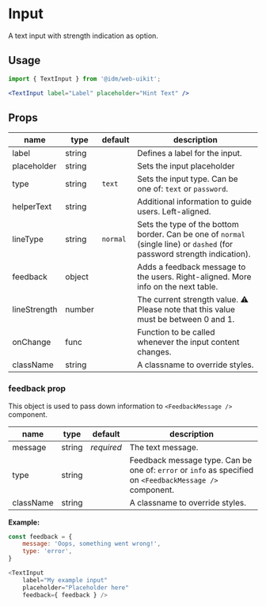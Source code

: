 # Input

A text input with strength indication as option.

## Usage

```jsx
import { TextInput } from '@idm/web-uikit';

<TextInput label="Label" placeholder="Hint Text" />
```

## Props

| name | type | default | description |
| ---- | ---- | ------- | ----------- |
| label | string | | Defines a label for the input. |
| placeholder | string | | Sets the input placeholder |
| type | string | `text` | Sets the input type. Can be one of: `text` or `password`. |
| helperText | string | | Additional information to guide users. Left-aligned. |
| lineType | string | `normal`| Sets the type of the bottom border. Can be one of `normal` (single line) or `dashed` (for password strength indication). |
| feedback | object | | Adds a feedback message to the users. Right-aligned. More info on the next table. |
| lineStrength | number | | The current strength value. ⚠️ Please note that this value must be between 0 and 1. |
| onChange | func | | Function to be called whenever the input content changes. |
| className | string | | A classname to override styles. |

### feedback prop

This object is used to pass down information to `<FeedbackMessage />` component.

| name | type | default | description |
|-----------|--------|------------|----------------------------------------------------------------------------------------------------------|
| message | string | *required* | The text message. |
| type | string | | Feedback message type. Can be one of: `error` or `info` as specified on `<FeedbackMessage />` component. |
| className | string | | A classname to override styles. |

**Example:**
```js
const feedback = {
    message: 'Oops, something went wrong!',
    type: 'error',
}

<TextInput
    label="My example input"
    placeholder="Placeholder here"
    feedback={ feedback } />
```
